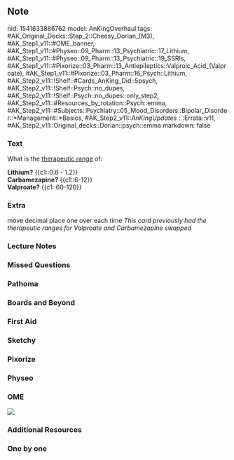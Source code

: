 ## Note
nid: 1541633886762
model: AnKingOverhaul
tags: #AK_Original_Decks::Step_2::Cheesy_Dorian_(M3), #AK_Step1_v11::#OME_banner, #AK_Step1_v11::#Physeo::09_Pharm::13_Psychiatric::17_Lithium, #AK_Step1_v11::#Physeo::09_Pharm::13_Psychiatric::19_SSRIs, #AK_Step1_v11::#Pixorize::03_Pharm::13_Antiepileptics::Valproic_Acid_(Valproate), #AK_Step1_v11::#Pixorize::03_Pharm::16_Psych::Lithium, #AK_Step2_v11::!Shelf::#Cards_AnKing_Did::5psych, #AK_Step2_v11::!Shelf::Psych::no_dupes, #AK_Step2_v11::!Shelf::Psych::no_dupes::only_step2, #AK_Step2_v11::#Resources_by_rotation::Psych::emma, #AK_Step2_v11::#Subjects::Psychiatry::05_Mood_Disorders::Bipolar_Disorder::*Management::*Basics, #AK_Step2_v11::$AnKingUpdates::$Errata::v11, #AK_Step2_v11::Original_decks::Dorian::psych::emma
markdown: false

### Text
What is the <u>therapeutic range</u> of:
<div>
  <b>Lithium?</b> {{c1::0.6 - 1.2}}
</div>
<div>
  <b>Carbamezapine</b><b>?</b> {{c1::6-12}}
</div>
<div>
  <b>Valproate</b><b>?</b> {{c1::60-120}}
</div>

### Extra
move decimal place one over each time <i>This card previously had
the therapeutic ranges for Valproate and Carbamezapine swapped</i>

### Lecture Notes


### Missed Questions


### Pathoma


### Boards and Beyond


### First Aid


### Sketchy


### Pixorize


### Physeo


### OME
<div class="ome-widget">
  <a href="https://onlinemeded.org?ref=anki"><img src=
  "_OME_AnkiFlashcards_General_7.png"></a>
</div>

### Additional Resources


### One by one

